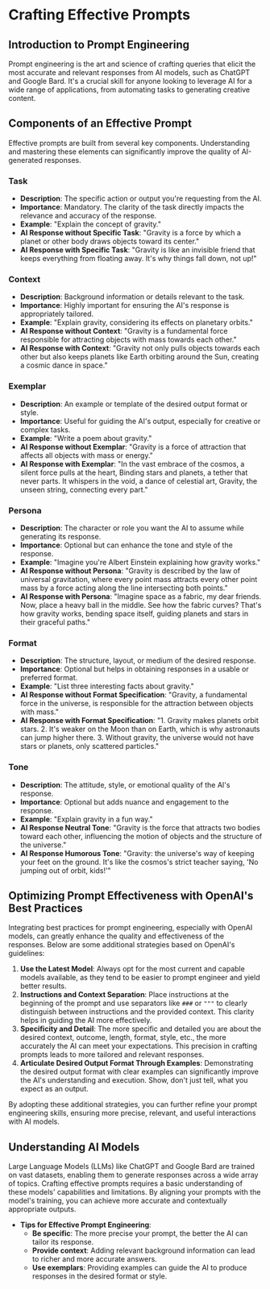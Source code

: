 # Crafting Effective Prompts

## Introduction to Prompt Engineering

Prompt engineering is the art and science of crafting queries that elicit the most accurate and relevant responses from AI models, such as ChatGPT and Google Bard. It's a crucial skill for anyone looking to leverage AI for a wide range of applications, from automating tasks to generating creative content.

## Components of an Effective Prompt

Effective prompts are built from several key components. Understanding and mastering these elements can significantly improve the quality of AI-generated responses.

### Task

- **Description**: The specific action or output you're requesting from the AI.
- **Importance**: Mandatory. The clarity of the task directly impacts the relevance and accuracy of the response.
- **Example**: "Explain the concept of gravity."
- **AI Response without Specific Task**: "Gravity is a force by which a planet or other body draws objects toward its center."
- **AI Response with Specific Task**: "Gravity is like an invisible friend that keeps everything from floating away. It's why things fall down, not up!"

### Context

- **Description**: Background information or details relevant to the task.
- **Importance**: Highly important for ensuring the AI's response is appropriately tailored.
- **Example**: "Explain gravity, considering its effects on planetary orbits."
- **AI Response without Context**: "Gravity is a fundamental force responsible for attracting objects with mass towards each other."
- **AI Response with Context**: "Gravity not only pulls objects towards each other but also keeps planets like Earth orbiting around the Sun, creating a cosmic dance in space."

### Exemplar

- **Description**: An example or template of the desired output format or style.
- **Importance**: Useful for guiding the AI's output, especially for creative or complex tasks.
- **Example**: "Write a poem about gravity."
- **AI Response without Exemplar**: "Gravity is a force of attraction that affects all objects with mass or energy."
- **AI Response with Exemplar**: "In the vast embrace of the cosmos, a silent force pulls at the heart, Binding stars and planets, a tether that never parts. It whispers in the void, a dance of celestial art, Gravity, the unseen string, connecting every part."

### Persona

- **Description**: The character or role you want the AI to assume while generating its response.
- **Importance**: Optional but can enhance the tone and style of the response.
- **Example**: "Imagine you're Albert Einstein explaining how gravity works."
- **AI Response without Persona**: "Gravity is described by the law of universal gravitation, where every point mass attracts every other point mass by a force acting along the line intersecting both points."
- **AI Response with Persona**: "Imagine space as a fabric, my dear friends. Now, place a heavy ball in the middle. See how the fabric curves? That's how gravity works, bending space itself, guiding planets and stars in their graceful paths."

### Format

- **Description**: The structure, layout, or medium of the desired response.
- **Importance**: Optional but helps in obtaining responses in a usable or preferred format.
- **Example**: "List three interesting facts about gravity."
- **AI Response without Format Specification**: "Gravity, a fundamental force in the universe, is responsible for the attraction between objects with mass."
- **AI Response with Format Specification**: "1. Gravity makes planets orbit stars. 2. It's weaker on the Moon than on Earth, which is why astronauts can jump higher there. 3. Without gravity, the universe would not have stars or planets, only scattered particles."

### Tone

- **Description**: The attitude, style, or emotional quality of the AI's response.
- **Importance**: Optional but adds nuance and engagement to the response.
- **Example**: "Explain gravity in a fun way."
- **AI Response Neutral Tone**: "Gravity is the force that attracts two bodies toward each other, influencing the motion of objects and the structure of the universe."
- **AI Response Humorous Tone**: "Gravity: the universe's way of keeping your feet on the ground. It's like the cosmos's strict teacher saying, 'No jumping out of orbit, kids!'"

## Optimizing Prompt Effectiveness with OpenAI's Best Practices

Integrating best practices for prompt engineering, especially with OpenAI models, can greatly enhance the quality and effectiveness of the responses. Below are some additional strategies based on OpenAI's guidelines:

1. **Use the Latest Model**: Always opt for the most current and capable models available, as they tend to be easier to prompt engineer and yield better results.
2. **Instructions and Context Separation**: Place instructions at the beginning of the prompt and use separators like `###` or `"""` to clearly distinguish between instructions and the provided context. This clarity helps in guiding the AI more effectively.
3. **Specificity and Detail**: The more specific and detailed you are about the desired context, outcome, length, format, style, etc., the more accurately the AI can meet your expectations. This precision in crafting prompts leads to more tailored and relevant responses.
4. **Articulate Desired Output Format Through Examples**: Demonstrating the desired output format with clear examples can significantly improve the AI's understanding and execution. Show, don't just tell, what you expect as an output.

By adopting these additional strategies, you can further refine your prompt engineering skills, ensuring more precise, relevant, and useful interactions with AI models.

## Understanding AI Models

Large Language Models (LLMs) like ChatGPT and Google Bard are trained on vast datasets, enabling them to generate responses across a wide array of topics. Crafting effective prompts requires a basic understanding of these models' capabilities and limitations. By aligning your prompts with the model's training, you can achieve more accurate and contextually appropriate outputs.

- **Tips for Effective Prompt Engineering**:
  - **Be specific**: The more precise your prompt, the better the AI can tailor its response.
  - **Provide context**: Adding relevant background information can lead to richer and more accurate answers.
  - **Use exemplars**: Providing examples can guide the AI to produce responses in the desired format or style.
